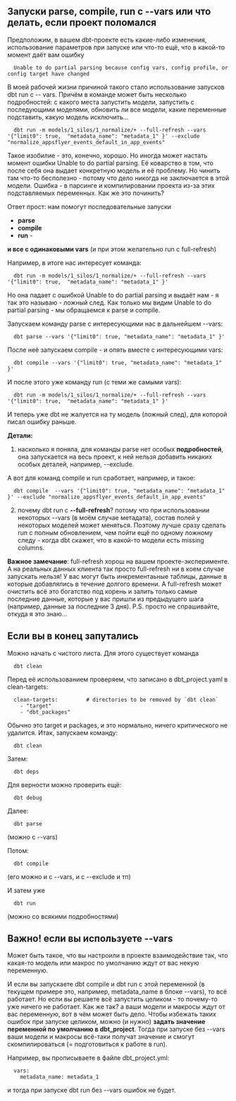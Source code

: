 ## Запуски parse, compile, run с --vars или что делать, если проект поломался

Предположим, в вашем dbt-проекте есть какие-либо изменения, использование параметров при запуске или что-то ещё, что в какой-то момент даёт вам ошибку 

      Unable to do partial parsing because config vars, config profile, or config target have changed

В моей рабочей жизни причиной такого стало использование запусков dbt run с -- vars. Причём в команде может быть несколько подробностей: с какого места запустить модели, запустить с последующими моделями, обновить ли все модели, какие переменные подставить, какую модель исключить...

      dbt run -m models/1_silos/1_normalize/+ --full-refresh --vars '{"limit0": true,  "metadata_name": "metadata_1" }' --exclude "normalize_appsflyer_events_default_in_app_events"

Такое изобилие - это, конечно, хорошо. Но иногда может настать момент ошибки Unable to do partial parsing. Её коварство в том, что после себя она выдает конкретную модель и её проблему. Но чинить там что-то бесполезно - потому что дело никогда не заключается в этой модели. Ошибка - в парсинге и компилировании проекта из-за этих подставляемых переменных. Как же это починить?

Ответ прост: нам помогут последовательные запуски 
- **parse**
- **compile**
- **run**  -

  
**и все с одинаковыми vars** (и при этом желательно run с full-refresh)

Например, в итоге нас интересует команда:

      dbt run -m models/1_silos/1_normalize/+ --full-refresh --vars '{"limit0": true,  "metadata_name": "metadata_1" }'

Но она падает с ошибкой Unable to do partial parsing и выдаёт нам - я так это называю - ложный след. Как только мы видим Unable to do partial parsing - мы обращаемся к parse и compile.

Запускаем  команду parse с интересующими нас в дальнейшем --vars:

      dbt parse --vars '{"limit0": true, "metadata_name": "metadata_1" }'

После неё запускаем compile - и опять вместе с интересующими vars:

      dbt compile --vars '{"limit0": true, "metadata_name": "metadata_1" }'

И после этого уже команду run (с теми же самыми vars):

      dbt run -m models/1_silos/1_normalize/+ --full-refresh --vars '{"limit0": true,  "metadata_name": "metadata_1" }'

И теперь уже dbt не жалуется на ту модель (ложный след), для которой писал ошибку раньше.

**Детали:**

1. насколько я поняла, для команды parse нет особых **подробностей**, она запускается на весь проект,  к ней нельзя добавить никаких особых деталей, например, --exclude.

А вот для команд compile и run сработает, например, и такое:

      dbt compile  --vars '{"limit0": true, "metadata_name": "metadata_1" }' --exclude "normalize_appsflyer_events_default_in_app_events"

2. почему dbt run с **--full-refresh**? потому что при использовании некоторых --vars (в моём случае метадата), состав полей у некоторых моделей может меняться. Поэтому лучше сразу сделать run с полным обновлением, чем пойти ещё по одному ложному следу - когда dbt скажет, что в какой-то модели есть missing columns.

**Важное замечание**: full-refresh хорош на вашем проекте-эксперименте. А на реальных данных клиента так просто full-refresh ни в коем случае запускать нельзя! У вас могут быть инкрементаьные таблицы, данные в которые добавлялись в течение долгого времени. А full-refresh может очистить всё это богатство под корень и залить только самые последние данные, которые у вас пришли из предыдущего шага (например, данные за последние 3 дня). P.S. просто не спрашивайте, откуда я это знаю...

## Если вы в конец запутались

Можно начать с чистого листа. Для этого существует команда 

      dbt clean
      
Перед её использованием проверяем, что записано в dbt_project.yaml в clean-targets:

      clean-targets:         # directories to be removed by `dbt clean`
        - "target"
        - "dbt_packages"

Обычно это target и packages, и это нормально, ничего критического не удалится. Итак, запускаем команду:

      dbt clean

Затем:

      dbt deps

Для верности можно проверить ещё:

      dbt debug

Далее:

      dbt parse 

(можно с --vars)

Потом:

      dbt compile 

(его можно и с --vars, и с --exclude и тп)

И затем уже

      dbt run

(можно со всякими подробностями)

## Важно! если вы используете --vars

Может быть такое, что вы настроили в проекте взаимодействие так, что какая-то модель или макрос по умолчанию ждут от вас некую переменную. 

И если вы запускаете dbt compile и dbt run с этой переменной (в текущем примере это, например, metadata_name в блоке --vars), то всё работает. Но если вы решаете всё запустить целиком - то почему-то уже ничего не работает. Как же так? а ваши модели и макросы ждут от вас переменную, вот в чём может быть дело. Чтобы избежать таких ошибок при запуске целиком, можно (и нужно) **задать значение переменной по умолчанию в dbt_project**. Тогда при запуске без --vars ваши модели и макросы всё-таки получат значение и смогут скомпилироваться (= подготовиться к работе в run).

Например, вы прописываете в файле dbt_project.yml:

      vars:
        metadata_name: metadata_1

и тогда при запуске dbt run без --vars ошибок не будет. 
